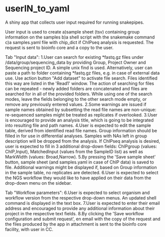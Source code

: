 # userIN_to_yaml
A shiny app that collects user input required for running snakepipes.

User input is used to create a)sample sheet (tsv) containing group information on the samples b)a shell script with the snakemake command c)a samples.yaml file with chip_dict if ChIPseq analysis is requested.
The request is sent to bioinfo core and a copy to the user.


Tab "Input data":
1.User can search for existing *fastq.gz files under /data/group/sequencing_data by providing Group, Project Owner and Sequencing project ID. A simple unix find is used.
  Alternatively, user can paste a path to folder containing *fastq.gz files, e.g. in case of external data use.
  Use action button "Add dataset" to activate file search.
  Files identified this way are listed in the 'Read1' window.
  The action of searching for files can be repeated   - newly added folders are concatenated and files are searched for in all of the provided folders.
  While using one of the search modes, leave the fields belonging to the other search mode empty, or remove any previously entered values.
2.Some warnings are issued if sample names obtained by subsetting the read file names are non-unique: re-sequenced samples might be treated as replicates if overlooked.
3.User is encouraged to provide an analysis title, which is going to be integrated into resulting file and path names.
4.User is expected to edit the sample table, derived from identified read file names. Group information should be filled in for use in differential analyses. Samples with NAs left in group description will be dropped from the analysis. If ChIPseq analysis is desired, user is expected to fill in 3 additional drop-down fields: ChIPgroup (values: ChIP,Input), MatchedInput (values from the SampleID list) as well as MarkWidth (values: Broad,Narrow).
5.By pressing the 'Save sample sheet' button, sample sheet (and samples.yaml in case of ChIP data) is saved to file.
  Additional warnings might be displayed if, based on Group information in the sample table, no replicates are detected.
6.User is expected to select the NGS workflow they would like to have applied on their data from the drop-down menu on the sidebar.

Tab "Workflow parameters":
6.User is expected to select organism and workflow version from the respective drop-down menus.
 An updated shell command is displayed in the text box.
7.User is expected to enter their email address and encouraged to provide any additional information about their project in the respective text fields.
8.By clicking the 'Save workflow configuration and submit request', en email with the copy of the request and the files produced by the app in attachment is sent to the bioinfo core facility, with user in CC.
